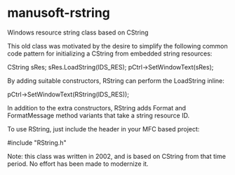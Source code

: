 # manusoft-rstring
Windows resource string class based on CString

This old class was motivated by the desire to simplify the following common
code pattern for initializing a CString from embedded string resources:

  CString sRes;
  sRes.LoadString(IDS_RES);
  pCtrl->SetWindowText(sRes);

By adding suitable constructors, RString can perform the LoadString inline:

  pCtrl->SetWindowText(RString(IDS_RES));

In addition to the extra constructors, RString adds Format and FormatMessage
method variants that take a string resource ID.

To use RString, just include the header in your MFC based project:

#include "RString.h"

Note: this class was written in 2002, and is based on CString from that time
period. No effort has been made to modernize it.
